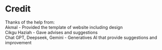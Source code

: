 <h1>Credit</h1>
<p>Thanks of the help from:<br>
Akmal - Provided the template of website including design<br>
Cikgu Haziah - Gave advises and suggestions<br>
Chat GPT, Deepseek, Gemini - Generatives AI that provide suggestions and improvement<br>
</p>

